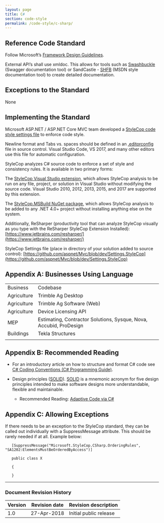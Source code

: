 ```yaml
---
layout: page
title: C#
section: code-style
permalink: /code-style/c-sharp/
---
```


## Reference Code Standard

Follow Microsoft’s [Framework Design Guidelines](https://docs.microsoft.com/en-us/dotnet/standard/design-guidelines/).

External API’s shall use xmldoc. This allows for tools such as [Swashbuckle](https://www.nuget.org/packages/Swashbuckle) (Swagger documentation tool) or SandCastle - [SHFB](https://github.com/EWSoftware/SHFB) (MSDN style documentation tool) to create detailed documentation.

## Exceptions to the Standard

None

## Implementing the Standard

Microsoft ASP.NET / ASP.NET Core MVC team developed a [StyleCop code style settings file](https://github.com/aspnet/Mvc/blob/dev/Settings.StyleCop) to enforce code style.

Newline format and Tabs vs. spaces should be defined in an [.editorconfig](https://docs.microsoft.com/en-us/visualstudio/ide/create-portable-custom-editor-options) file in source control. Visual Studio Code, VS 2017, and many other editors use this file for automatic configuration.

StyleCop analyzes C# source code to enforce a set of style and consistency rules. It is available in two primary forms:

The [StyleCop Visual Studio extension](https://visualstudiogallery.msdn.microsoft.com/5441d959-387f-4cb2-a8c0-9998dd1fa49f), which allows StyleCop analysis to be run on any file, project, or solution in Visual Studio without modifying the source code. Visual Studio 2010, 2012, 2013, 2015, and 2017 are supported by this extension.

The [StyleCop.MSBuild NuGet package](https://www.nuget.org/packages/StyleCop.MSBuild), which allows StyleCop analysis to be added to any .NET 4.0+ project without installing anything else on the system.

Additionally, ReSharper (productivity tool that can analyze StyleCop visually as you type with the ReSharper StyleCop Extension Installed): [https://www.jetbrains.com/resharper/](https://www.jetbrains.com/resharper/)

StyleCop Settings file (place in directory of your solution added to source control): [https://github.com/aspnet/Mvc/blob/dev/Settings.StyleCop](https://github.com/aspnet/Mvc/blob/dev/Settings.StyleCop)

## Appendix A: Businesses Using Language

<table>
  <tr>
    <td>Business</td>
    <td>Codebase</td>
  </tr>
  <tr>
    <td>Agriculture</td>
    <td>Trimble Ag Desktop</td>
  </tr>
  <tr>
    <td>Agriculture</td>
    <td>Trimble Ag Software (Web)</td>
  </tr>
  <tr>
    <td>Agriculture</td>
    <td>Device Licensing API</td>
  </tr>
  <tr>
    <td>MEP</td>
    <td>Estimating, Contractor Solutions, Sysque, Nova, Accubid, ProDesign</td>
  </tr>
  <tr>
    <td>Buildings</td>
    <td>Tekla Structures</td>
  </tr>
  <tr>
    <td></td>
    <td></td>
  </tr>
</table>


## Appendix B: Recommended Reading

* For an introductory article on how to structure and format C# code see [C# Coding Conventions (C# Programming Guide)](https://docs.microsoft.com/en-us/dotnet/csharp/programming-guide/inside-a-program/coding-conventions). 
* Design principles ([SOLID](https://en.wikipedia.org/wiki/SOLID_%28object-oriented_design%29)). [SOLID](https://en.wikipedia.org/wiki/SOLID_%28object-oriented_design%29) is a mnemonic acronym for five design principles intended to make software designs more understandable, flexible and maintainable.

    * Recommended Reading: [Adaptive Code via C#](https://www.amazon.com/Adaptive-Code-via-principles-Developer/dp/0735683204)

## Appendix C: Allowing Exceptions

 If there needs to be an exception to the StyleCop standard, they can be called out individually with a SuppressMessage attribute. This should be rarely needed if at all. Example below:
```
   [SuppressMessage("Microsoft.StyleCop.CSharp.OrderingRules", "SA1202:ElementsMustBeOrderedByAccess")]

   public class X

   {

   }

```

---
### Document Revision History

| Version | Revision date | Revision description   |
|---------|---------------|------------------------|
| 1.0     | 27-Apr-2018   | Initial public release |